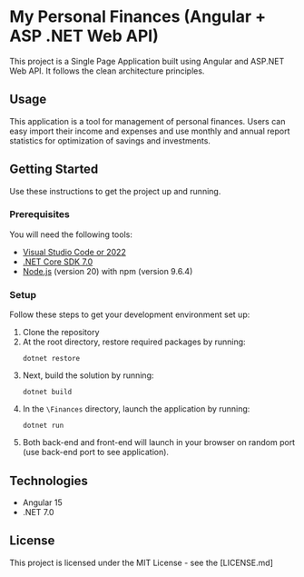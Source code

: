# My Personal Finances (Angular + ASP .NET Web API)

This project is a Single Page Application built using Angular and ASP.NET Web API. It follows the clean architecture principles. 

## Usage
This application is a tool for management of personal finances. Users can easy import their income and expenses and use monthly and annual report statistics for optimization of savings and investments. 

## Getting Started
Use these instructions to get the project up and running.

### Prerequisites
You will need the following tools:

* [Visual Studio Code or 2022](https://www.visualstudio.com/downloads/)
* [.NET Core SDK 7.0](https://www.microsoft.com/net/download/dotnet-core/7.0)
* [Node.js](https://nodejs.org/en/) (version 20) with npm (version 9.6.4)

### Setup
Follow these steps to get your development environment set up:

  1. Clone the repository
  2. At the root directory, restore required packages by running:
     ```
     dotnet restore
     ```
  3. Next, build the solution by running:
     ```
     dotnet build     
     ``` 
  4. In the `\Finances` directory, launch the application by running:
     ```
     dotnet run
     ```
  5. Both back-end and front-end will launch in your browser on random port (use back-end port to see application).

## Technologies
* Angular 15
* .NET 7.0
  
## License

This project is licensed under the MIT License - see the [LICENSE.md]
